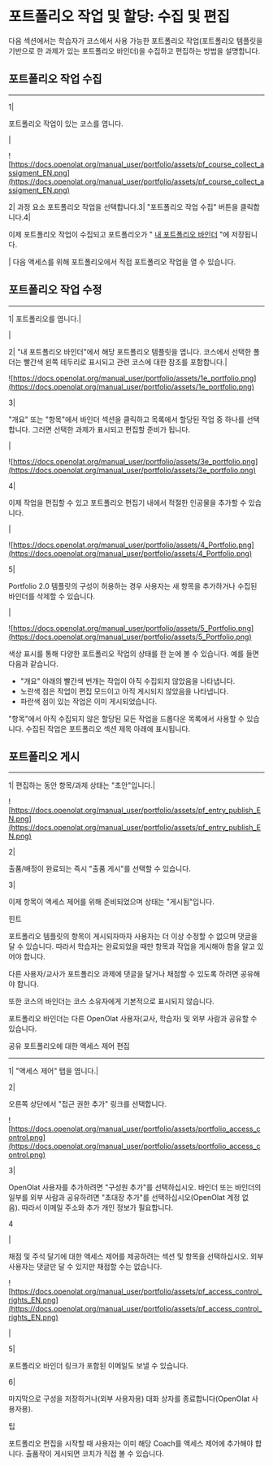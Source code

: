 # 포트폴리오 작업 및 할당: 수집 및 편집

다음 섹션에서는 학습자가 코스에서 사용 가능한 포트폴리오 작업(포트폴리오 템플릿을 기반으로 한 과제가 있는 포트폴리오 바인더)을 수집하고 편집하는 방법을 설명합니다.

## 포트폴리오 작업 수집

---

1|

포트폴리오 작업이 있는 코스를 엽니다.

|

![https://docs.openolat.org/manual_user/portfolio/assets/pf_course_collect_assigment_EN.png](https://docs.openolat.org/manual_user/portfolio/assets/pf_course_collect_assigment_EN.png)

2| 과정 요소 포트폴리오 작업을 선택합니다.3| "포트폴리오 작업 수집" 버튼을 클릭합니다.4|

이제 포트폴리오 작업이 수집되고 포트폴리오가 " [내 포트폴리오 바인더](https://docs.openolat.org/manual_user/portfolio/My_portfolio_binders/) "에 저장됩니다.

| 다음 액세스를 위해 포트폴리오에서 직접 포트폴리오 작업을 열 수 있습니다.

## 포트폴리오 작업 수정

---

1| 포트폴리오를 엽니다.|

|

2| "내 포트폴리오 바인더"에서 해당 포트폴리오 템플릿을 엽니다. 코스에서 선택한 폴더는 빨간색 왼쪽 테두리로 표시되고 관련 코스에 대한 참조를 포함합니다.|

![https://docs.openolat.org/manual_user/portfolio/assets/1e_portfolio.png](https://docs.openolat.org/manual_user/portfolio/assets/1e_portfolio.png)

3|

"개요" 또는 "항목"에서 바인더 섹션을 클릭하고 목록에서 할당된 작업 중 하나를 선택합니다. 그러면 선택한 과제가 표시되고 편집할 준비가 됩니다.

|

![https://docs.openolat.org/manual_user/portfolio/assets/3e_portfolio.png](https://docs.openolat.org/manual_user/portfolio/assets/3e_portfolio.png)

4|

이제 작업을 편집할 수 있고 포트폴리오 편집기 내에서 적절한 인공물을 추가할 수 있습니다.

|

![https://docs.openolat.org/manual_user/portfolio/assets/4_Portfolio.png](https://docs.openolat.org/manual_user/portfolio/assets/4_Portfolio.png)

5|

Portfolio 2.0 템플릿의 구성이 허용하는 경우 사용자는 새 항목을 추가하거나 수집된 바인더를 삭제할 수 있습니다.

|

![https://docs.openolat.org/manual_user/portfolio/assets/5_Portfolio.png](https://docs.openolat.org/manual_user/portfolio/assets/5_Portfolio.png)

색상 표시를 통해 다양한 포트폴리오 작업의 상태를 한 눈에 볼 수 있습니다. 예를 들면 다음과 같습니다.

- "개요" 아래의 빨간색 번개는 작업이 아직 수집되지 않았음을 나타냅니다.
- 노란색 점은 작업이 편집 모드이고 아직 게시되지 않았음을 나타냅니다.
- 파란색 점이 있는 작업은 이미 게시되었습니다.

"항목"에서 아직 수집되지 않은 할당된 모든 작업을 드롭다운 목록에서 사용할 수 있습니다. 수집된 작업은 포트폴리오 섹션 제목 아래에 표시됩니다.

## 포트폴리오 게시

---

1| 편집하는 동안 항목/과제 상태는 "초안"입니다.|

![https://docs.openolat.org/manual_user/portfolio/assets/pf_entry_publish_EN.png](https://docs.openolat.org/manual_user/portfolio/assets/pf_entry_publish_EN.png)

2|

출품/배정이 완료되는 즉시 "출품 게시"를 선택할 수 있습니다.

3|

이제 항목이 액세스 제어를 위해 준비되었으며 상태는 "게시됨"입니다.

힌트

포트폴리오 템플릿의 항목이 게시되자마자 사용자는 더 이상 수정할 수 없으며 댓글을 달 수 있습니다. 따라서 학습자는 완료되었을 때만 항목과 작업을 게시해야 함을 알고 있어야 합니다.

다른 사용자/교사가 포트폴리오 과제에 댓글을 달거나 채점할 수 있도록 하려면 공유해야 합니다.

또한 코스의 바인더는 코스 소유자에게 기본적으로 표시되지 않습니다.

포트폴리오 바인더는 다른 OpenOlat 사용자(교사, 학습자) 및 외부 사람과 공유할 수 있습니다.

공유 포트폴리오에 대한 액세스 제어 편집

---

1| "액세스 제어" 탭을 엽니다.|

2|

오른쪽 상단에서 "접근 권한 추가" 링크를 선택합니다.

![https://docs.openolat.org/manual_user/portfolio/assets/portfolio_access_control.png](https://docs.openolat.org/manual_user/portfolio/assets/portfolio_access_control.png)

3|

OpenOlat 사용자를 추가하려면 "구성원 추가"를 선택하십시오. 바인더 또는 바인더의 일부를 외부 사람과 공유하려면 "초대장 추가"를 선택하십시오(OpenOlat 계정 없음). 따라서 이메일 주소와 추가 개인 정보가 필요합니다.

4

|

채점 및 주석 달기에 대한 액세스 제어를 제공하려는 섹션 및 항목을 선택하십시오. 외부 사용자는 댓글만 달 수 있지만 채점할 수는 없습니다.

![https://docs.openolat.org/manual_user/portfolio/assets/pf_access_control_rights_EN.png](https://docs.openolat.org/manual_user/portfolio/assets/pf_access_control_rights_EN.png)

|

5|

포트폴리오 바인더 링크가 포함된 이메일도 보낼 수 있습니다.

6|

마지막으로 구성을 저장하거나(외부 사용자용) 대화 상자를 종료합니다(OpenOlat 사용자용).

팁

포트폴리오 편집을 시작할 때 사용자는 이미 해당 Coach를 액세스 제어에 추가해야 합니다. 출품작이 게시되면 코치가 직접 볼 수 있습니다.